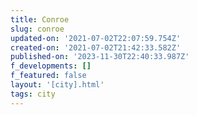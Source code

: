 ```yaml
---
title: Conroe
slug: conroe
updated-on: '2021-07-02T22:07:59.754Z'
created-on: '2021-07-02T21:42:33.582Z'
published-on: '2023-11-30T22:40:33.987Z'
f_developments: []
f_featured: false
layout: '[city].html'
tags: city
---
```



